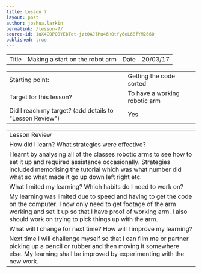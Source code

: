 ```yaml
---
title: Lesson 7
layout: post
author: joshua.larkin
permalink: /lesson-7/
source-id: 1uX4G0PO8YEbTet-jzt0AJlMu46HOtYy6eL68fYM2660
published: true
---
```

<table>
  <tr>
    <td>Title</td>
    <td>Making a start on the robot arm</td>
    <td>Date</td>
    <td>20/03/17</td>
  </tr>
</table>


<table>
  <tr>
    <td>Starting point:</td>
    <td>Getting the code sorted</td>
  </tr>
  <tr>
    <td>Target for this lesson?</td>
    <td>To have a working robotic arm</td>
  </tr>
  <tr>
    <td>Did I reach my target? 
(add details to "Lesson Review")</td>
    <td> Yes</td>
  </tr>
</table>


<table>
  <tr>
    <td>Lesson Review</td>
  </tr>
  <tr>
    <td>How did I learn? What strategies were effective? </td>
  </tr>
  <tr>
    <td>I learnt by analysing all of the classes robotic arms to see how to set it up and required assistance occasionally. Strategies included memorising the tutorial which was what number did what so what made it go up down left right etc. </td>
  </tr>
  <tr>
    <td>What limited my learning? Which habits do I need to work on? </td>
  </tr>
  <tr>
    <td>My learning was limited due to speed and having to get the code on the computer. I now only need to get footage of the arm working and set it up so that I have proof of working arm. I also should work on trying to pick things up with the arm.</td>
  </tr>
  <tr>
    <td>What will I change for next time? How will I improve my learning?</td>
  </tr>
  <tr>
    <td>Next time I will challenge myself so that I can film me or partner picking up a pencil or rubber and then moving it somewhere else. My learning shall be improved by experimenting with the new work.</td>
  </tr>
</table>


